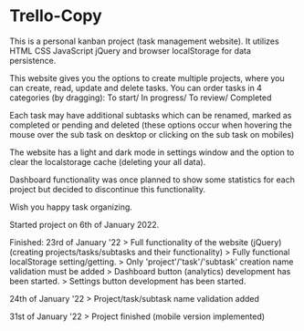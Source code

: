 # Trello-Copy

This is a personal kanban project (task management website). It utilizes HTML CSS JavaScript jQuery and browser localStorage for data persistence.

This website gives you the options to create multiple projects, where you can create, read, update and delete tasks. You can order tasks in 4 categories (by dragging): To start/ In progress/ To review/ Completed

Each task may have additional subtasks which can be renamed, marked as completed or pending and deleted (these options occur when hovering the mouse over the sub task on desktop or clicking on the sub task on mobiles)

The website has a light and dark mode in settings window and the option to clear the localstorage cache (deleting your all data).

Dashboard functionality was once planned to show some statistics for each project but decided to discontinue this functionality.

Wish you happy task organizing. 




Started project on 6th of January 2022.

Finished:
23rd of January '22 > Full functionality of the website (jQuery) (creating projects/tasks/subtasks and their functionality)
                    > Fully functional localStorage setting/getting.
                    > Only 'project'/'task'/'subtask' creation name validation must be added
                    > Dashboard button (analytics) development has been started.
                    > Settings button development has been started.

24th of January '22 > Project/task/subtask name validation added

31st of January '22 > Project finished (mobile version implemented)
